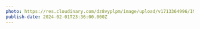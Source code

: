 ```yaml
---
photo: https://res.cloudinary.com/dz8vyplpm/image/upload/v1713364996/IMG_8663_o61six.jpg
publish-date: 2024-02-01T23:36:00.000Z
---
```

